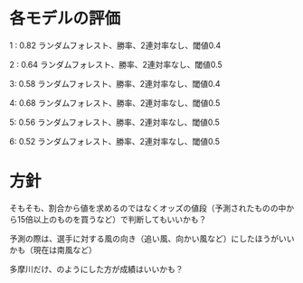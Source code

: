 # 各モデルの評価
1 : 0.82
ランダムフォレスト、勝率、2連対率なし、閾値0.4

2 : 0.64
ランダムフォレスト、勝率、2連対率なし、閾値0.5

3: 0.58
ランダムフォレスト、勝率、2連対率なし、閾値0.4

4: 0.68
ランダムフォレスト、勝率、2連対率なし、閾値0.5

5: 0.56
ランダムフォレスト、勝率、2連対率なし、閾値0.5

6: 0.52
ランダムフォレスト、勝率、2連対率なし、閾値0.5



# 方針
そもそも、割合から値を求めるのではなくオッズの値段（予測されたものの中から15倍以上のものを買うなど）で判断してもいいかも？

予測の際は、選手に対する風の向き（追い風、向かい風など）にしたほうがいいかも（現在は南風など）

多摩川だけ、のようにした方が成績はいいかも？